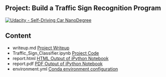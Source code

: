 ## Project: Build a Traffic Sign Recognition Program
[![Udacity - Self-Driving Car NanoDegree](https://s3.amazonaws.com/udacity-sdc/github/shield-carnd.svg)](http://www.udacity.com/drive)

Content
---

- writeup.md [Project Writeup](https://github.com/isharaka/CarND-Traffic-Sign-Classifier-Project/blob/master/writeup.md) 
- Traffic_Sign_Classifier.ipynb [Project Code](https://github.com/isharaka/CarND-Traffic-Sign-Classifier-Project/blob/master/Traffic_Sign_Classifier.ipynb) 
- report.html [HTML Output of iPython Notebook](https://github.com/isharaka/CarND-Traffic-Sign-Classifier-Project/blob/master/report.html) 
- report.pdf [PDF Output of iPython Notebook](https://github.com/isharaka/CarND-Traffic-Sign-Classifier-Project/blob/master/report.pdf) 
- environment.yml  [Conda environment configuration](https://github.com/isharaka/CarND-Traffic-Sign-Classifier-Project/blob/master/environment.yml) 
